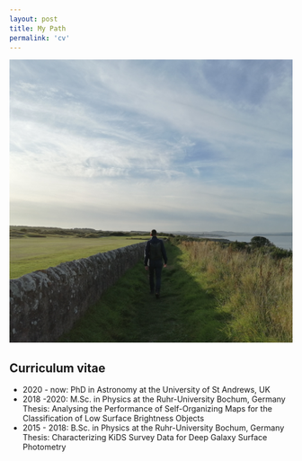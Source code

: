 ```yaml
---
layout: post
title: My Path
permalink: 'cv'
---
```

[<img src="/images/golf.jpg" class="fit image">](/cv)

## Curriculum vitae
+ 2020 - now: PhD in Astronomy at the University of St&nbsp;Andrews, UK
+ 2018 -2020: M.Sc. in Physics at the Ruhr-University Bochum, Germany  
Thesis: Analysing the Performance of Self-Organizing Maps for the Classification of Low Surface Brightness Objects
+ 2015 - 2018: B.Sc. in Physics at the Ruhr-University Bochum, Germany  
Thesis: Characterizing KiDS Survey Data for Deep Galaxy Surface Photometry 

